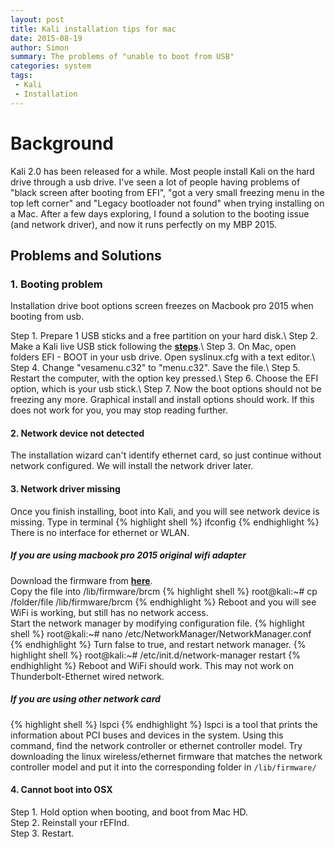 ```yaml
---
layout: post
title: Kali installation tips for mac
date: 2015-08-19 
author: Simon
summary: The problems of "unable to boot from USB"
categories: system
tags: 
 - Kali
 - Installation
---
```


# Background 
Kali 2.0 has been released for a while. Most people install Kali on the hard drive through a usb drive. I've seen a lot of people having problems of "black screen after booting from EFI", "got a very small freezing menu in the top left corner" and "Legacy bootloader not found" when trying installing on a Mac. After a few days exploring, I found a solution to the booting issue (and network driver), and now it runs perfectly on my MBP 2015. 

## Problems and Solutions 


### 1. Booting problem
Installation drive boot options screen freezes on Macbook pro 2015 when booting from usb.

Step 1. Prepare 1 USB sticks and a free partition on your hard disk.\\
Step 2. Make a Kali live USB stick following the [**steps**](http://docs.kali.org/downloading/kali-linux-live-usb-install).\\
Step 3. On Mac, open folders EFI - BOOT in your usb drive. Open syslinux.cfg with a text editor.\\
Step 4. Change "vesamenu.c32" to "menu.c32". Save the file.\\
Step 5. Restart the computer, with the option key pressed.\\
Step 6. Choose the EFI option, which is your usb stick.\\
Step 7. Now the boot options should not be freezing any more. Graphical install and install options should work. If this does not work for you, you may stop reading further.

#### 2. Network device not detected
The installation wizard can't identify ethernet card, so just continue without network configured. We will install the network driver later. 


#### 3. Network driver missing
Once you finish installing, boot into Kali, and you will see network device is missing. Type in terminal
{% highlight shell %}
ifconfig
{% endhighlight %}
There is no interface for ethernet or WLAN. 

##### If you are using macbook pro 2015 original wifi adapter
Download the firmware from [**here**](https://git.kernel.org/cgit/linux/kernel/git/firmware/linux-firmware.git/plain/brcm/brcmfmac43602-pcie.bin).  
Copy the file into /lib/firmware/brcm
{% highlight shell %}
root@kali:~# cp /folder/file /lib/firmware/brcm
{% endhighlight %}
Reboot and you will see WiFi is working, but still has no network access.   
Start the network manager by modifying configuration file.
{% highlight shell %}
root@kali:~# nano /etc/NetworkManager/NetworkManager.conf
{% endhighlight %}
Turn false to true, and restart network manager.
{% highlight shell %}
root@kali:~# /etc/init.d/network-manager restart
{% endhighlight %}
Reboot and WiFi should work. This may not work on Thunderbolt-Ethernet wired network.

##### If you are using other network card
{% highlight shell %}
lspci
{% endhighlight %}
lspci is a tool that prints the information about PCI buses and devices in the system. Using this command, find the network controller or ethernet controller model. Try downloading the linux wireless/ethernet firmware that matches the network controller model and put it into the corresponding folder in `/lib/firmware/`


#### 4. Cannot boot into OSX
Step 1. Hold option when booting, and boot from Mac HD.     
Step 2. Reinstall your rEFInd.  
Step 3. Restart.
